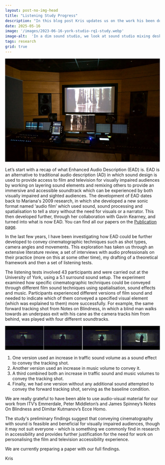 ```yaml
---
layout: post-no-img-head
title: "Listening Study Progress"
description: "In this blog post Kris updates us on the work his been doing as part of his research within the EAD team, where his focus has been on how to use sound to convey cinematographic elements."
date: 2025-05-16
image: '/images/2023-06-16-york-studio-rq1-study.webp'
image-alt:  'In a dim sound studio, we look at sound studio mixing desk and a screen with a black and white film clip.'
tags: research
grid: true
---
```


![In a dim sound studio, we look at sound studio mixing desk and a screen with a black and white film clip.](/images/2023-06-16-york-studio-rq1-study.webp)

Let’s start with a recap of what Enhanced Audio Description (EAD) is. EAD is  an alternative to traditional audio description (AD) in which sound design is used to provide access to film and television for visually impaired audiences by working on layering sound elements and remixing others to provide an immersive and accessible soundtrack which can be experienced by both visually impaired and sighted audiences. The development of EAD dates back to Mariana's 2009 research, in which she developed a new sonic format named ‘audio film’ which used sound, sound processing and spatialisation to tell a story without the need for visuals or a narrator. This then developed further, through her collaboration with Gavin Kearney, and turned into what is now EAD. You can find all our papers on the [Publication page](/publications/).

In the last few years, I have been investigating how EAD could be further developed to convey cinematographic techniques such as shot types, camera angles and movements. This exploration has taken us through an extensive literature review, a set of  interviews with audio professionals on their practice (more on this at some other time), my drafting of a theoretical framework and then a set of listening tests.

The listening tests involved 43 participants and were carried out at the University of York, using a 5.1 surround sound setup. The experiment examined how specific cinematographic techniques could be conveyed through different film sound techniques using spatialisation, sound effects and music. Participants experienced different versions of film sound and needed to indicate which of them conveyed a specified visual element (which was explained to them) more successfully. For example, the same forward tracking shot from Notes on Blindness, in which a blind man walks towards an underpass exit with his cane as the camera tracks him from behind, was played with four different soundtracks. 

![A sequence of four dark images shows a silhouette of a person walking in front of an underpass exit, gradually revealing more light and an outdoor scene through the exit.](/images/ead-rq1-s5-nob3-screenshots.webp)

1. One version used an increase in traffic sound volume as a sound effect to convey the tracking shot.
2. Another version used an increase in music volume to convey it.
3. A third combined both an increase in traffic sound and music volumes to convey the tracking shot.
4. Finally, we had one version without any additional sound attempted to convey the forward tracking shot, serving as the baseline condition.

We are really grateful to have been able to use audio-visual material for our work from ITV’s Emmerdale, Peter Middleton’s and James Spinney’s Notes On Blindness and Dimitar Kutmanov’s Ecce Homo. 

The study's preliminary findings suggest that conveying cinematography with sound is feasible and beneficial for visually impaired audiences, though it may not suit everyone - which is something we commonly find in research in accessibility and provides further justification for the need for work on personalising the film and television accessibility experience. 

We are currently preparing a paper with our full findings. 

Kris